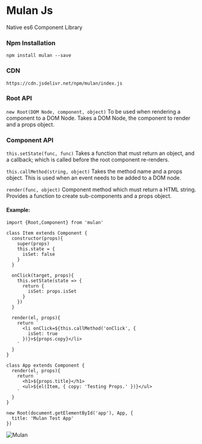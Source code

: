 # Mulan Js
Native es6 Component Library

### Npm Installation
```npm install mulan --save```

### CDN
```https://cdn.jsdelivr.net/npm/mulan/index.js```

### Root API
```new Root(DOM Node, component, object)```
To be used when rendering a component to a DOM Node. Takes a DOM Node, the component to render and a props object.

### Component API
```this.setState(func, func)```
Takes a function that must return an object, and a callback; which is called before the root component re-renders.

```this.callMethod(string, object)```
Takes the method name and a props object. This is used when an event needs to be added to a DOM node.

```render(func, object)```
Component method which must return a HTML string. Provides a function to create sub-components and a props object.


#### Example:
```
import {Root,Component} from 'mulan'

class Item extends Component {
  constructor(props){
    super(props)
    this.state = {
      isSet: false
    }
  }

  onClick(target, props){
    this.setState(state => {
      return {
        isSet: props.isSet
      }
    })
  }

  render(el, props){
    return `
      <li onClick=${this.callMethod('onClick', { 
        isSet: true 
      })}>${props.copy}</li>
    `
  }
}

class App extends Component {
  render(el, props){
    return `
      <h1>${props.title}</h1>
      <ul>${el(Item, { copy: 'Testing Props.' })}</ul>
    `
  }
}

new Root(document.getElementById('app'), App, {
  title: 'Mulan Test App'
})
```

![Mulan](mulan.jpg)